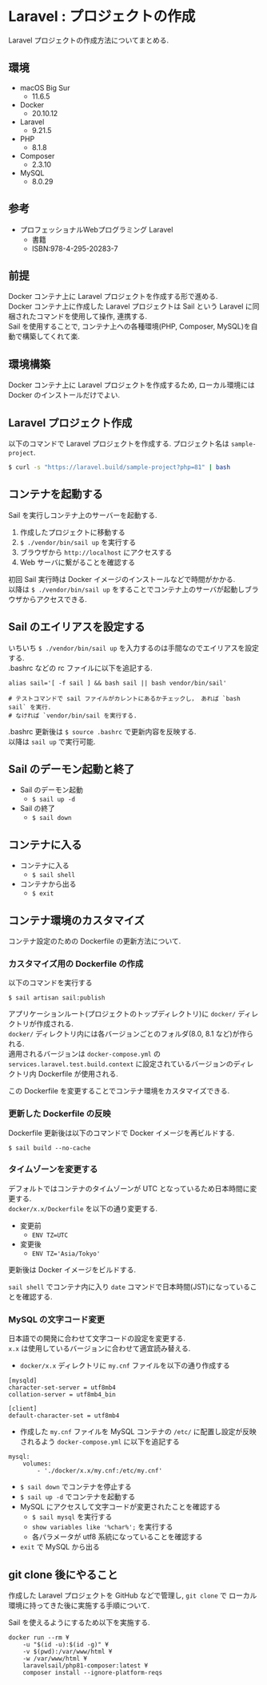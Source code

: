 # Laravel : プロジェクトの作成

Laravel プロジェクトの作成方法についてまとめる. 


## 環境

* macOS Big Sur
    * 11.6.5
* Docker
    * 20.10.12
* Laravel
    * 9.21.5
* PHP
    * 8.1.8
* Composer
    * 2.3.10
* MySQL
    * 8.0.29


## 参考

* プロフェッショナルWebプログラミング Laravel
    * 書籍
    * ISBN:978-4-295-20283-7


## 前提

Docker コンテナ上に Laravel プロジェクトを作成する形で進める. <br>
Docker コンテナ上に作成した Laravel プロジェクトは Sail という Laravel に同梱されたコマンドを使用して操作, 連携する. <br>
Sail を使用することで, コンテナ上への各種環境(PHP, Composer, MySQL)を自動で構築してくれて楽. 

## 環境構築

Docker コンテナ上に Laravel プロジェクトを作成するため, ローカル環境には
Docker のインストールだけでよい. 


## Laravel プロジェクト作成

以下のコマンドで Laravel プロジェクトを作成する. プロジェクト名は `sample-project`. <br>

```sh
$ curl -s "https://laravel.build/sample-project?php=81" | bash
```

## コンテナを起動する

Sail を実行しコンテナ上のサーバーを起動する. 

1. 作成したプロジェクトに移動する
2. `$ ./vendor/bin/sail up` を実行する
3. ブラウザから `http://localhost` にアクセスする
4. Web サーバに繋がることを確認する

初回 Sail 実行時は Docker イメージのインストールなどで時間がかかる. <br>
以降は `$ ./vendor/bin/sail up` をすることでコンテナ上のサーバが起動しブラウザからアクセスできる. <br>

## Sail のエイリアスを設定する

いちいち `$ ./vendor/bin/sail up` を入力するのは手間なのでエイリアスを設定する. <br>
.bashrc などの rc ファイルに以下を追記する. <br>

```
alias sail='[ -f sail ] && bash sail || bash vendor/bin/sail'

# テストコマンドで sail ファイルがカレントにあるかチェックし， あれば `bash sail` を実行.
# なければ `vendor/bin/sail を実行する.
```

.bashrc 更新後は `$ source .bashrc` で更新内容を反映する. <br>
以降は `sail up` で実行可能. <br>

## Sail のデーモン起動と終了

* Sail のデーモン起動
    * `$ sail up -d`
* Sail の終了
    * `$ sail down`

## コンテナに入る

* コンテナに入る
    * `$ sail shell`
* コンテナから出る
    * `$ exit`

## コンテナ環境のカスタマイズ

コンテナ設定のための Dockerfile の更新方法について. 


### カスタマイズ用の Dockerfile の作成

以下のコマンドを実行する

```
$ sail artisan sail:publish
```

アプリケーションルート(プロジェクトのトップディレクトリ)に `docker/` ディレクトリが作成される. <br>
`docker/` ディレクトリ内には各バージョンごとのフォルダ(8.0, 8.1 など)が作られる. <br>
適用されるバージョンは `docker-compose.yml` の `services.laravel.test.build.context`
に設定されているバージョンのディレクトリ内 Dockerfile が使用される. <br>

この Dockerfile を変更することでコンテナ環境をカスタマイズできる.

### 更新した Dockerfile の反映

Dockerfile 更新後は以下のコマンドで Docker イメージを再ビルドする. 

```
$ sail build --no-cache
```

### タイムゾーンを変更する

デフォルトではコンテナのタイムゾーンが UTC となっているため日本時間に変更する. <br>
`docker/x.x/Dockerfile` を以下の通り変更する. 

* 変更前
    * `ENV TZ=UTC`
* 変更後
    * `ENV TZ='Asia/Tokyo'`

更新後は Docker イメージをビルドする. <br>

`sail shell` でコンテナ内に入り `date` コマンドで日本時間(JST)になっていることを確認する. 


### MySQL の文字コード変更

日本語での開発に合わせて文字コードの設定を変更する. <br>
`x.x` は使用しているバージョンに合わせて適宜読み替える. <br>

* `docker/x.x` ディレクトリに `my.cnf` ファイルを以下の通り作成する
```
[mysqld]
character-set-server = utf8mb4
collation-server = utf8mb4_bin

[client]
default-character-set = utf8mb4
```

* 作成した `my.cnf` ファイルを MySQL コンテナの `/etc/` に配置し設定が反映されるよう `docker-compose.yml` に以下を追記する
```
mysql:
    volumes:
        - './docker/x.x/my.cnf:/etc/my.cnf'
```

* `$ sail down` でコンテナを停止する
* `$ sail up -d` でコンテナを起動する
* MySQL にアクセスして文字コードが変更されたことを確認する
    * `$ sail mysql` を実行する
    * `show variables like '%char%';` を実行する
    * 各パラメータが utf8 系統になっていることを確認する
* `exit` で MySQL から出る

## git clone 後にやること

作成した Laravel プロジェクトを GitHub などで管理し, `git clone` で
ローカル環境に持ってきた後に実施する手順について. <br>

Sail を使えるようにするため以下を実施する. <br>

```
docker run --rm ¥
    -u "$(id -u):$(id -g)" ¥
    -v $(pwd):/var/www/html ¥
    -w /var/www/html ¥
    laravelsail/php81-composer:latest ¥
    composer install --ignore-platform-reqs
```


